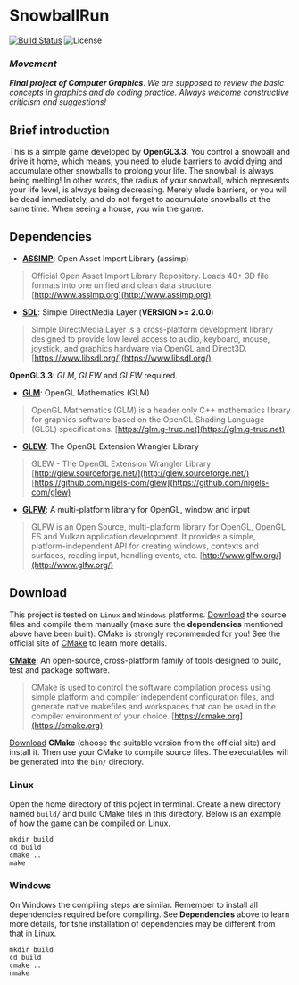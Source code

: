 # SnowballRun
[![Build Status](https://travis-ci.org/perryleo/SnowballRun.svg?branch=master)](https://travis-ci.org/perryleo/SnowballRun)
![License](https://img.shields.io/aur/license/yaourt.svg)

### *Movement*

***Final project of Computer Graphics***. *We are supposed to review the basic concepts in graphics and do coding practice. Always welcome constructive criticism and suggestions!*


## Brief introduction
This is a simple game developed by **OpenGL3.3**. You control a snowball and drive it home, which means, you need to elude barriers to avoid dying and accumulate other snowballs to prolong your life. The snowball is always being melting! In other words, the radius of your snowball, which represents your life level, is always being decreasing. Merely elude barriers, or you will be dead immediately, and do not forget to accumulate snowballs at the same time. When seeing a house, you win the game.

## Dependencies
+ [**ASSIMP**](https://github.com/assimp/assimp): Open Asset Import Library (assimp)
> Official Open Asset Import Library Repository. Loads 40+ 3D file formats into one unified and clean data structure. [http://www.assimp.org](http://www.assimp.org) 

+ [**SDL**](https://www.libsdl.org/): Simple DirectMedia Layer (**VERSION >= 2.0.0**)
> Simple DirectMedia Layer is a cross-platform development library designed to provide low level access to audio, keyboard, mouse, joystick, and graphics hardware via OpenGL and Direct3D. [https://www.libsdl.org/](https://www.libsdl.org/)

**OpenGL3.3**: *GLM*, *GLEW* and *GLFW* required.

+ [**GLM**](https://github.com/g-truc/glm): OpenGL Mathematics (GLM)
> OpenGL Mathematics (GLM) is a header only C++ mathematics library for graphics software based on the OpenGL Shading Language (GLSL) specifications. [https://glm.g-truc.net](https://glm.g-truc.net)  

+ [**GLEW**](https://github.com/nigels-com/glew): The OpenGL Extension Wrangler Library
> GLEW - The OpenGL Extension Wrangler Library
[http://glew.sourceforge.net/](http://glew.sourceforge.net/)  
[https://github.com/nigels-com/glew](https://github.com/nigels-com/glew)  

+ [**GLFW**](https://github.com/glfw/glfw): A multi-platform library for OpenGL, window and input 
> GLFW is an Open Source, multi-platform library for OpenGL, OpenGL ES and Vulkan application development. It provides a simple, platform-independent API for creating windows, contexts and surfaces, reading input, handling events, etc. [http://www.glfw.org/](http://www.glfw.org/)

## Download
This project is tested on `Linux` and `Windows` platforms. [Download](https://codeload.github.com/perryleo/FinalProject/zip/master) the source files and compile them manually (make sure the **dependencies** mentioned above have been built). CMake is strongly recommended for you! See the official site of [CMake](https://cmake.org) to learn more details. 

[**CMake**](https://cmake.org): An open-source, cross-platform family of tools designed to build, test and package software.
> CMake is used to control the software compilation process using simple platform and compiler independent configuration files, and generate native makefiles and workspaces that can be used in the compiler environment of your choice. [https://cmake.org](https://cmake.org)  

[Download](https://cmake.org/download/) **CMake** (choose the suitable version from the official site) and install it. Then use your CMake to compile source files. The executables will be generated into the `bin/` directory.

### Linux
Open the home directory of this poject in terminal. Create a new directory named `build/` and build CMake files in this directory. Below is an example of how the game can be compiled on Linux.

```
mkdir build
cd build
cmake ..
make
````

### Windows
On Windows the compiling steps are similar. Remember to install all dependencies required before compiling. See **Dependencies** above to learn more details, for tshe installation of dependencies may be different from that in Linux.

```
mkdir build
cd build
cmake ..
nmake
````

